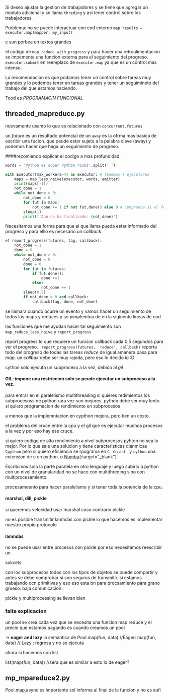 Si deseo ajustar la gestion de trabajadores y se tiene que agregar un modulo adicional y se llama `threding`
y asi tener control sobre los trabajadores.

Problema: no se puede interactuar con cod externo
  `map results = executor.map(mapper, my_input)`

e sun porbea en textos grandes

el codigo de `map_reduce_with_progress` y para hacer una retroalimentacion se impementa una funcion externa para el seguimiento del progreso.
`executor.submit` en reemplazo de `executor.map` ya que es un control mas intenso.

La recomendacion es que podamos tener un control sobre tareas muy grandes y lo podemos tener en tareas grandes y tener un seguimineto del trabajo del que estamos haciendo.


Tood es *PROGRAMACIN FUNCIONAL*

## threaded_mapreduce.py

nuevamente usamo lo que es relacionado con `concurrent.futures`

un _future_ es un resultado potencial de un `away` es la ofrma mas basica de escribir una fucion.
que peude estar sujeto a la palabra clave (away) y podemos hacer que haga un seguimiento de progreso.

####recomiendo explicar el codigo a mas profundidad.

```python
words = 'Python es super Python rocks'.split(' ')

with Executor(max_workers=4) as executor: # tenemos 4 ejecutores
    maps = map_less_naive(executor, words, emitter) 
    print(maps[-1])
    not_done = 1
    while not_done > 0:
        not_done = 0
        for fut in maps:
            not_done += 1 if not fut.done() else 0 # comprueba si el feature esta realizado
        sleep(1)
        print(f'Aun no ha finalizado: {not_done}')

```
Necesitamos una forma para que el que llama pueda estar informado del progreso y para elllo es necesario un _callback_

```python
ef report_progress(futures, tag, callback):
    not_done = 1
    done = 0
    while not_done > 0:
        not_done = 0
        done = 0
        for fut in futures:
            if fut.done():
                done +=1
            else:
                not_done += 1
        sleep(0.5)
        if not_done > 0 and callback:
            callback(tag, done, not_done)
```

se llamara cuando ocurre un evento y vamos hacer un seguimiento de todos los maps y reduces
y se pimplemtna de en la sigiuente lineas de cod

las funciones que me ayudan hacer tal seguimiento son `map_reduce_less_naive` y `report_progress`

report progress
lo que requiere un funcion callback cada 0.5 segundos para ver el progreso.
` report_progress(futures, 'reduce', callback)` reporta todo del progreso de todas las tareas _reduce_ de igual amanera pasa para _map_.
un _callbak_ debe ser muy rapida, pero eso lo decido io :D

cython solo ejecuta un subproceso a la vez, debido al _gil_

#### GIL: impone una restriccion solo se peude ejecutar un subproceso a la vez. 

para entrar en el paralelismo multithreading
si quieres redimientos los subprocesoss ne python rara vez son mejores. python debe ser muy lento si quiero programacion de rendimiento en subprocesos

a menos que la implemntacion en cypthon mejora, pero tien un costo. 

el problema del cruce entre la cpu y el gil que es ejecutar muchos procesos a la vez y por eso hay ese cruce.

si quiero codigo de alto rendimiento a nivel subprocesos pyhton no sea lo mejor. Por lo que sale una solucion y tiene caracteristicas dianmicas `Cpython`
pero si quiero eficiencia se rpograma en `C ` o `rast ` y `cython` una extension de c en python. o [Numba](http://numba.pydata.org/){:target="_blank"}

Escribimos solo la parte paralela en otro lenguaje y luego subirlo a python con un nivel de granularidad
no se hace con multithreding sino con multiprocesamiento.

procesamoento para hacer paralelismo y si tener toda la potencia de la cpu.

#### marshal, dill, pickle
si queremos velocidad usar marshal caso contrario pickle

no es posible transmitir lanmdas con pickle lo que hacemos es implementar nuestro propio protocolo

#### lamndas
no se puede usar entre procesos con pickle por eso necesitamos reescribir un 

sokcets

con los subprocesos todos con los tipos de objetos se puede compartir y antes se debe comprobar si son seguros de transmitir.
si estamos trabajando ocn primitivas y eso eso esta bn para procsamiento para grano grueso: baja comunicacion.

pickle y multiprocessing se llevan bien

### falta explicacion

un pool se crea cada vez que se necesita una funcion map reduce y el precio que estamos pagando es cuando creamos un pool

-> **eager and lazy**
la semantica de Pool.map(fun, data) //Eager: 
map(fun, data) // Lazy : regresa y no se ejecuta

ahora si hacemos con list

list(map(fun, data)) //sera que es similar a esto lo de eager?

## mp_mpareduce2.py

Pool.map.async es importante sol informa al final de la funcion y no es sufi 
